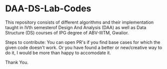 # DAA-DS-Lab-Codes

This repository consists of different algorithms and their implementation taught in IVth semesterof Design And Analysis (DAA) as well as Data Structure (DS) courses of IPG degree of ABV-IIITM, Gwalior.

Steps to contribute:
You can open PR's if you find base cases for which the given code doesn't work.
Or you have found a better or new/creative way to do it, I would be more than happy to accomodate it.

Thank You.

